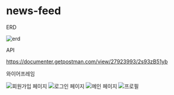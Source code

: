 # news-feed

ERD

![erd](https://github.com/hjh3229/news-feed/assets/110877415/f5336d6c-f0d2-48fb-86a6-e757fde370c0)

API

https://documenter.getpostman.com/view/27923993/2s93zB51yb


와이어프레임

![회원가입 페이지](https://github.com/hjh3229/news-feed/assets/110877415/1e82aa6d-e476-4801-af10-257256804620)
![로그인 페이지](https://github.com/hjh3229/news-feed/assets/110877415/1f5104af-97a0-437b-92bb-8062b04f9d8f)
![메인 페이지](https://github.com/hjh3229/news-feed/assets/110877415/027c088b-f7ae-4733-ab48-5db17b7ba89a)
![프로필](https://github.com/hjh3229/news-feed/assets/110877415/901c52eb-e293-446e-898b-015d895a05c8)
